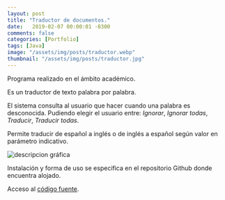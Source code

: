 ```yaml
---
layout: post
title: "Traductor de documentos."
date:   2019-02-07 00:00:01 -0300
comments: false
categories: [Portfolio]
tags: [Java]
image: "/assets/img/posts/traductor.webp"
thumbnail: "/assets/img/posts/traductor.jpg"
---
```


Programa realizado en el ámbito académico.

Es un traductor de texto palabra por palabra. 

El sistema consulta al usuario que hacer cuando una palabra es 
desconocida. Pudiendo elegir el usuario entre: _Ignorar_, _Ignorar todas_, _Traducir_, _Traducir todas_.

Permite  traducir de español a inglés o de inglés a español según valor en parámetro indicativo.

![descripcion gráfica](https://docs.google.com/drawings/d/e/2PACX-1vQYp1lJji6DKABS1UKgpwqocQnBrO8jYMfIXCS8u_AbTD4F5PIpBwpeyOHvFLuXdTVuh388cjImaTjL/pub?w=960&h=720)

Instalación y forma de uso se especifica en el repositorio Github donde encuentra alojado.

Acceso al [código fuente](https://github.com/nahuelbrandan/paradigmas_java).
